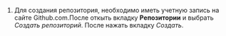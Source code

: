 1. Для создания репозитория, необходимо иметь учетную запись на сайте Github.com.После откыть вкладку **Репозитории** и выбрать *Создать репозиторий*. После нажать вкладку *Создать*.